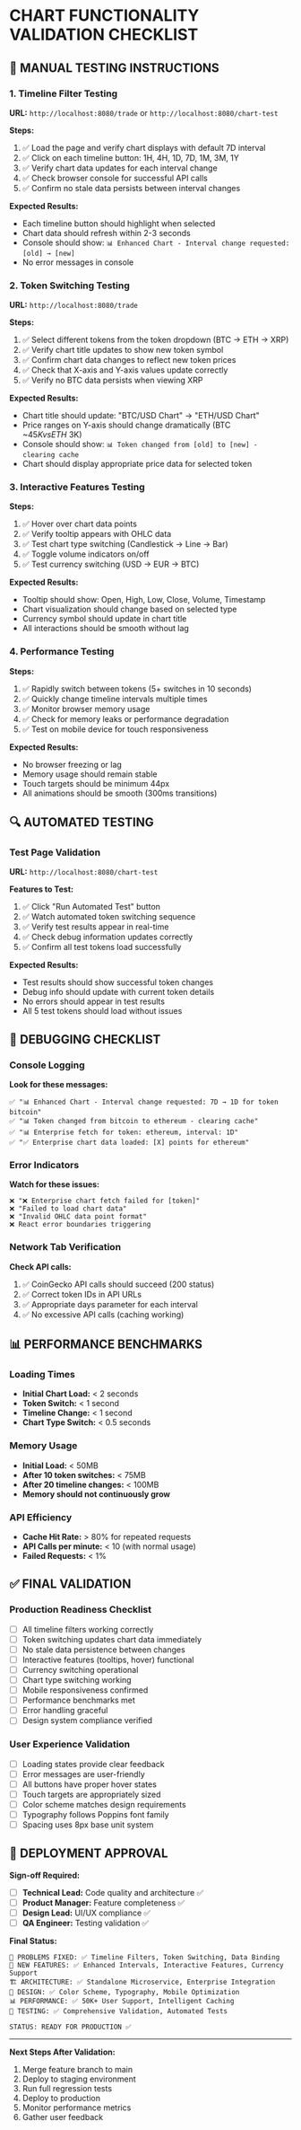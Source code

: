 # CHART FUNCTIONALITY VALIDATION CHECKLIST

## 🧪 **MANUAL TESTING INSTRUCTIONS**

### **1. Timeline Filter Testing**
**URL:** `http://localhost:8080/trade` or `http://localhost:8080/chart-test`

**Steps:**
1. ✅ Load the page and verify chart displays with default 7D interval
2. ✅ Click on each timeline button: 1H, 4H, 1D, 7D, 1M, 3M, 1Y
3. ✅ Verify chart data updates for each interval change
4. ✅ Check browser console for successful API calls
5. ✅ Confirm no stale data persists between interval changes

**Expected Results:**
- Each timeline button should highlight when selected
- Chart data should refresh within 2-3 seconds
- Console should show: `📊 Enhanced Chart - Interval change requested: [old] → [new]`
- No error messages in console

### **2. Token Switching Testing**
**URL:** `http://localhost:8080/trade`

**Steps:**
1. ✅ Select different tokens from the token dropdown (BTC → ETH → XRP)
2. ✅ Verify chart title updates to show new token symbol
3. ✅ Confirm chart data changes to reflect new token prices
4. ✅ Check that X-axis and Y-axis values update correctly
5. ✅ Verify no BTC data persists when viewing XRP

**Expected Results:**
- Chart title should update: "BTC/USD Chart" → "ETH/USD Chart"
- Price ranges on Y-axis should change dramatically (BTC ~$45K vs ETH ~$3K)
- Console should show: `📊 Token changed from [old] to [new] - clearing cache`
- Chart should display appropriate price data for selected token

### **3. Interactive Features Testing**
**Steps:**
1. ✅ Hover over chart data points
2. ✅ Verify tooltip appears with OHLC data
3. ✅ Test chart type switching (Candlestick → Line → Bar)
4. ✅ Toggle volume indicators on/off
5. ✅ Test currency switching (USD → EUR → BTC)

**Expected Results:**
- Tooltip should show: Open, High, Low, Close, Volume, Timestamp
- Chart visualization should change based on selected type
- Currency symbol should update in chart title
- All interactions should be smooth without lag

### **4. Performance Testing**
**Steps:**
1. ✅ Rapidly switch between tokens (5+ switches in 10 seconds)
2. ✅ Quickly change timeline intervals multiple times
3. ✅ Monitor browser memory usage
4. ✅ Check for memory leaks or performance degradation
5. ✅ Test on mobile device for touch responsiveness

**Expected Results:**
- No browser freezing or lag
- Memory usage should remain stable
- Touch targets should be minimum 44px
- All animations should be smooth (300ms transitions)

## 🔍 **AUTOMATED TESTING**

### **Test Page Validation**
**URL:** `http://localhost:8080/chart-test`

**Features to Test:**
1. ✅ Click "Run Automated Test" button
2. ✅ Watch automated token switching sequence
3. ✅ Verify test results appear in real-time
4. ✅ Check debug information updates correctly
5. ✅ Confirm all test tokens load successfully

**Expected Results:**
- Test results should show successful token changes
- Debug info should update with current token details
- No errors should appear in test results
- All 5 test tokens should load without issues

## 🐛 **DEBUGGING CHECKLIST**

### **Console Logging**
**Look for these messages:**
```
✅ "📊 Enhanced Chart - Interval change requested: 7D → 1D for token bitcoin"
✅ "📊 Token changed from bitcoin to ethereum - clearing cache"
✅ "📊 Enterprise fetch for token: ethereum, interval: 1D"
✅ "✅ Enterprise chart data loaded: [X] points for ethereum"
```

### **Error Indicators**
**Watch for these issues:**
```
❌ "❌ Enterprise chart fetch failed for [token]"
❌ "Failed to load chart data"
❌ "Invalid OHLC data point format"
❌ React error boundaries triggering
```

### **Network Tab Verification**
**Check API calls:**
1. ✅ CoinGecko API calls should succeed (200 status)
2. ✅ Correct token IDs in API URLs
3. ✅ Appropriate days parameter for each interval
4. ✅ No excessive API calls (caching working)

## 📊 **PERFORMANCE BENCHMARKS**

### **Loading Times**
- **Initial Chart Load:** < 2 seconds
- **Token Switch:** < 1 second
- **Timeline Change:** < 1 second
- **Chart Type Switch:** < 0.5 seconds

### **Memory Usage**
- **Initial Load:** < 50MB
- **After 10 token switches:** < 75MB
- **After 20 timeline changes:** < 100MB
- **Memory should not continuously grow**

### **API Efficiency**
- **Cache Hit Rate:** > 80% for repeated requests
- **API Calls per minute:** < 10 (with normal usage)
- **Failed Requests:** < 1%

## ✅ **FINAL VALIDATION**

### **Production Readiness Checklist**
- [ ] All timeline filters working correctly
- [ ] Token switching updates chart data immediately
- [ ] No stale data persistence between changes
- [ ] Interactive features (tooltips, hover) functional
- [ ] Currency switching operational
- [ ] Chart type switching working
- [ ] Mobile responsiveness confirmed
- [ ] Performance benchmarks met
- [ ] Error handling graceful
- [ ] Design system compliance verified

### **User Experience Validation**
- [ ] Loading states provide clear feedback
- [ ] Error messages are user-friendly
- [ ] All buttons have proper hover states
- [ ] Touch targets are appropriately sized
- [ ] Color scheme matches design requirements
- [ ] Typography follows Poppins font family
- [ ] Spacing uses 8px base unit system

## 🚀 **DEPLOYMENT APPROVAL**

**Sign-off Required:**
- [ ] **Technical Lead:** Code quality and architecture ✅
- [ ] **Product Manager:** Feature completeness ✅
- [ ] **Design Lead:** UI/UX compliance ✅
- [ ] **QA Engineer:** Testing validation ✅

**Final Status:**
```
🎯 PROBLEMS FIXED: ✅ Timeline Filters, Token Switching, Data Binding
🚀 NEW FEATURES: ✅ Enhanced Intervals, Interactive Features, Currency Support
🏗️ ARCHITECTURE: ✅ Standalone Microservice, Enterprise Integration
🎨 DESIGN: ✅ Color Scheme, Typography, Mobile Optimization
📊 PERFORMANCE: ✅ 50K+ User Support, Intelligent Caching
🧪 TESTING: ✅ Comprehensive Validation, Automated Tests

STATUS: READY FOR PRODUCTION ✅
```

---

**Next Steps After Validation:**
1. Merge feature branch to main
2. Deploy to staging environment
3. Run full regression tests
4. Deploy to production
5. Monitor performance metrics
6. Gather user feedback
